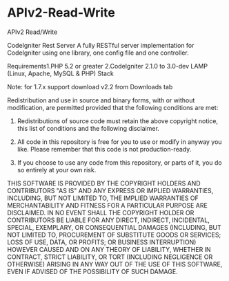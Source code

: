 APIv2-Read-Write
================

APIv2 Read/Write



CodeIgniter Rest Server
A fully RESTful server implementation for CodeIgniter using one library, one config file and one controller.



Requirements1.PHP 5.2 or greater
2.CodeIgniter 2.1.0 to 3.0-dev
LAMP (Linux, Apache, MySQL & PHP) Stack

Note: for 1.7.x support download v2.2 from Downloads tab



Redistribution and use in source and binary forms, with or without modification, are permitted provided that the following conditions are met:

1. Redistributions of source code must retain the above copyright notice, this list of conditions and the following disclaimer.

2. All code in this repository is free for you to use or modify in anyway you like. Please remember that this code is not production-ready.

3. If you choose to use any code from this repository, or parts of it, you do so entirely at your own risk.

THIS SOFTWARE IS PROVIDED BY THE COPYRIGHT HOLDERS AND CONTRIBUTORS "AS IS" AND ANY EXPRESS OR IMPLIED WARRANTIES, INCLUDING, BUT NOT LIMITED TO, THE IMPLIED WARRANTIES OF MERCHANTABILITY AND FITNESS FOR A PARTICULAR PURPOSE ARE DISCLAIMED. IN NO EVENT SHALL THE COPYRIGHT HOLDER OR CONTRIBUTORS BE LIABLE FOR ANY DIRECT, INDIRECT, INCIDENTAL, SPECIAL, EXEMPLARY, OR CONSEQUENTIAL DAMAGES (INCLUDING, BUT NOT LIMITED TO, PROCUREMENT OF SUBSTITUTE GOODS OR SERVICES; LOSS OF USE, DATA, OR PROFITS; OR BUSINESS INTERRUPTION) HOWEVER CAUSED AND ON ANY THEORY OF LIABILITY, WHETHER IN CONTRACT, STRICT LIABILITY, OR TORT (INCLUDING NEGLIGENCE OR OTHERWISE) ARISING IN ANY WAY OUT OF THE USE OF THIS SOFTWARE, EVEN IF ADVISED OF THE POSSIBILITY OF SUCH DAMAGE.
